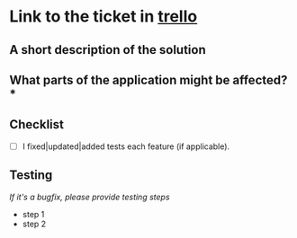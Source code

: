 # Link to the ticket in [trello](link_to_trello)

## A short description of the solution

## What parts of the application might be affected?*

## Checklist
- [ ] I fixed|updated|added tests each feature (if applicable).

## Testing
*If it's a bugfix, please provide testing steps*
* step 1
* step 2
